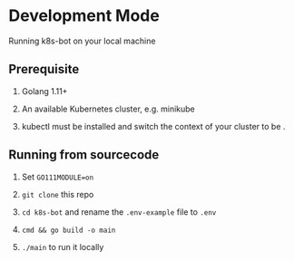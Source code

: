 # Development Mode

Running k8s-bot on your local machine

## Prerequisite

1. Golang 1.11+

2. An available Kubernetes cluster, e.g. minikube

3. kubectl must be installed and switch the context of your cluster to be .

## Running from sourcecode

1. Set `GO111MODULE=on`

2. `git clone` this repo

3. `cd k8s-bot` and rename the `.env-example` file to `.env`

4. `cmd && go build -o main`

5. `./main` to run it locally
